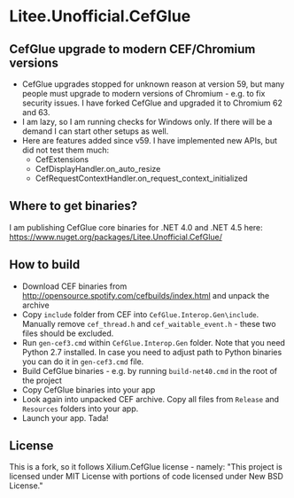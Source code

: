 # Litee.Unofficial.CefGlue

## CefGlue upgrade to modern CEF/Chromium versions

* CefGlue upgrades stopped for unknown reason at version 59, but many people must upgrade to modern versions of Chromium - e.g. to fix security issues. I have forked CefGlue and upgraded it to Chromium 62 and 63.
* I am lazy, so I am running checks for Windows only. If there will be a demand I can start other setups as well.
* Here are features added since v59. I have implemented new APIs, but did not test them much:
  * CefExtensions
  * CefDisplayHandler.on\_auto\_resize
  * CefRequestContextHandler.on\_request\_context_initialized

## Where to get binaries?

I am publishing CefGlue core binaries for .NET 4.0 and .NET 4.5 here: https://www.nuget.org/packages/Litee.Unofficial.CefGlue/

## How to build

* Download CEF binaries from http://opensource.spotify.com/cefbuilds/index.html and unpack the archive
* Copy `include` folder from CEF into `CefGlue.Interop.Gen\include`. Manually remove `cef_thread.h` and `cef_waitable_event.h` - these two files should be excluded.
* Run `gen-cef3.cmd` within `CefGlue.Interop.Gen` folder. Note that you need Python 2.7 installed. In case you need to adjust path to Python binaries you can do it in `gen-cef3.cmd` file.
* Build CefGlue binaries - e.g. by running `build-net40.cmd` in the root of the project
* Copy CefGlue binaries into your app
* Look again into unpacked CEF archive. Copy all files from `Release` and `Resources` folders into your app.
* Launch your app. Tada!

## License

This is a fork, so it follows Xilium.CefGlue license - namely: "This project is licensed under MIT License with portions of code licensed under New BSD License."